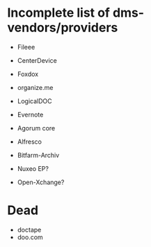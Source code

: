 # Incomplete list of dms-vendors/providers
* Fileee
* CenterDevice
* Foxdox
* organize.me
* LogicalDOC
* Evernote
* Agorum core
* Alfresco
* Bitfarm-Archiv

* Nuxeo EP?
* Open-Xchange?

# Dead
* doctape
* doo.com
